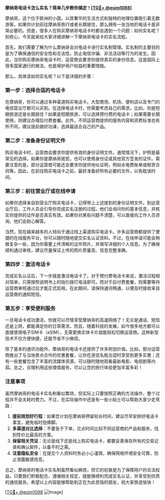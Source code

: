 **摩纳哥电话卡怎么实名？简单几步教你搞定！[[TG💪+ @esim1088](https://t.me/s/esim1088)]**

摩纳哥，这个位于欧洲的小国，以其奢华的生活方式和独特的地理位置吸引着无数游客。如果你计划前往摩纳哥旅行或者长期居住，那么拥有一张当地的电话卡是非常必要的。但是，很多人在购买摩纳哥电话卡时都会遇到一个问题：如何实名呢？别担心，今天就来给大家详细讲解一下摩纳哥电话卡的实名流程。

首先，我们需要了解为什么摩纳哥会对电话卡进行实名制管理。实名制的主要目的是为了确保通信的安全性和合法性，防止电信诈骗、非法活动等行为的发生。因此，当你购买摩纳哥电话卡时，运营商会要求你提供真实的身份信息。这是国际上很多国家通行的做法，也是保护用户权益的重要措施。

那么，具体该如何实名呢？以下是详细的步骤：

### 第一步：选择合适的电话卡

在摩纳哥，你可以通过多种渠道购买电话卡。大型商场、机场、便利店以及专门的电信营业厅都可以买到。在选择电话卡时，你需要考虑自己的需求。比如，你是短期旅游还是长期居住？如果是短期旅游，可以选择预付费的电话卡；如果需要长期使用，则建议办理后付费套餐。此外，不同运营商提供的服务内容和资费标准也有所不同，建议提前做好功课，选择最适合自己的产品。

### 第二步：准备身份证明文件

购买电话卡时，运营商会要求你提供有效的身份证明文件。通常情况下，护照是最常见的选择。如果你是摩纳哥居民，也可以使用身份证或其他官方签发的证件。需要注意的是，部分运营商可能还会要求你提供地址证明，例如水电费账单或租赁合同等。因此，在前往购买电话卡之前，最好准备好所有必要的文件，以免耽误时间。

### 第三步：前往营业厅或在线申请

如果你选择亲自到营业厅购买电话卡，记得带上上述提到的身份证明文件。到达营业厅后，工作人员会引导你完成实名注册的过程。他们会询问你的基本信息，并核实你提供的证件是否真实有效。如果你对某些问题不清楚，可以直接向工作人员咨询，他们会耐心解答。

当然，现在越来越多的人倾向于通过线上渠道购买电话卡。许多运营商都提供了便捷的在线服务平台，你可以随时随地提交实名认证资料。不过，在线申请可能会稍微复杂一些，因为你需要上传清晰的证件照片，并填写详细的个人信息。为了确保顺利通过审核，建议尽量保证上传的照片质量高、信息完整准确。

### 第四步：激活电话卡

完成实名认证后，下一步就是激活电话卡了。对于预付费电话卡来说，激活过程相对简单，只需按照说明书上的指引拨打电话即可。而对于后付费套餐，则需要等待运营商审核通过后才能正式启用。在此期间，请保持通讯畅通，以便及时接收来自运营商的通知短信。

### 第五步：享受便利服务

一旦电话卡成功激活，你就可以尽情享受摩纳哥的高速网络了！无论是通话、短信还是上网，都能满足你的日常需求。而且，随着科技的发展，如今很多地方都可以直接使用电子SIM卡（eSIM），无需更换实体卡片就能轻松切换运营商。这种新型技术不仅方便快捷，还能节省不少麻烦。

除了基本的通讯功能外，摩纳哥的电话卡还提供了许多附加价值。比如，部分运营商推出了与当地景点合作的优惠套餐，让你在游览名胜古迹时享受到更多实惠；还有一些套餐包含了丰富的流媒体资源，可以随时随地观看最新电影、电视剧等内容。总之，合理利用这些增值服务，可以让您的旅行体验更加丰富多彩！

### 注意事项

虽然摩纳哥的电话卡实名制看似繁琐，但实际上只要按照正确的方法操作，整个过程并不会太耗时费力。不过，在实际操作中还是有一些小贴士可以帮助大家少走弯路：

1. **提前规划好行程**：如果您计划在摩纳哥停留较长时间，建议尽早安排好电话卡事宜，避免临时抱佛脚。
2. **多渠道对比选择**：不要急于下单，花点时间比较不同运营商的产品和服务，找到性价比最高的方案。
3. **保留相关凭证**：无论是线下还是线上购买电话卡，都要妥善保存所有的交易记录和确认邮件，以备不时之需。
4. **注意隐私安全**：在提交个人资料时务必小心谨慎，确保网络环境安全可靠，防止泄露敏感信息。

总之，摩纳哥的电话卡实名制虽然看似麻烦，但它的初衷是为了保障用户的合法权益。只要我们积极配合，遵循相关规定，就能够顺利完成实名认证，并享受到优质的通信服务。希望以上内容能够帮助到正在为此苦恼的朋友，祝大家旅途愉快！

[[TG💪+ @esim1088](https://t.me/s/esim1088) ![Image](https://i.postimg.cc/4NQfJmqS/Snipaste-2025-05-13-00-14-12.png)]